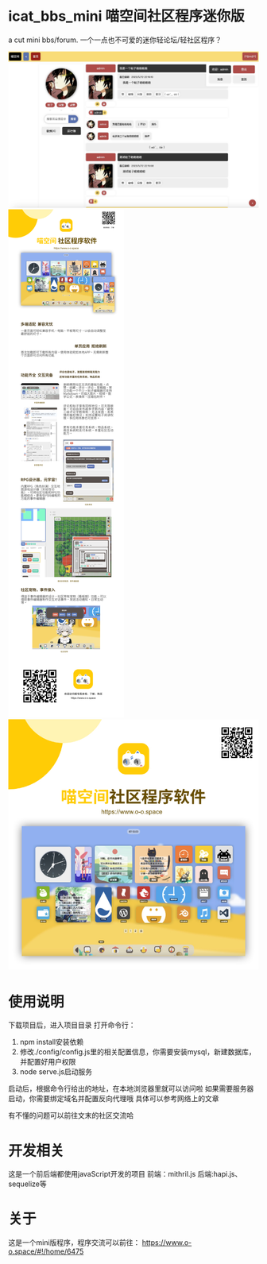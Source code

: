 # icat_bbs_mini 喵空间社区程序迷你版
a cut mini bbs/forum. 一个一点也不可爱的迷你轻论坛/轻社区程序？

![preview](./preview.jpg)
![preview](./喵空间社区程序软件介绍图.jpg)
![preview](./喵空间推广图.jpg)
# 使用说明
下载项目后，进入项目目录
打开命令行：
1. npm install安装依赖
2. 修改./config/config.js里的相关配置信息，你需要安装mysql，新建数据库，并配置好用户权限
3. node serve.js启动服务

启动后，根据命令行给出的地址，在本地浏览器里就可以访问啦
如果需要服务器启动，你需要绑定域名并配置反向代理哦
具体可以参考网络上的文章

有不懂的问题可以前往文末的社区交流哈

# 开发相关
这是一个前后端都使用javaScript开发的项目
前端：mithril.js
后端:hapi.js、sequelize等

# 关于
这是一个mini版程序，程序交流可以前往：
https://www.o-o.space/#!/home/6475
